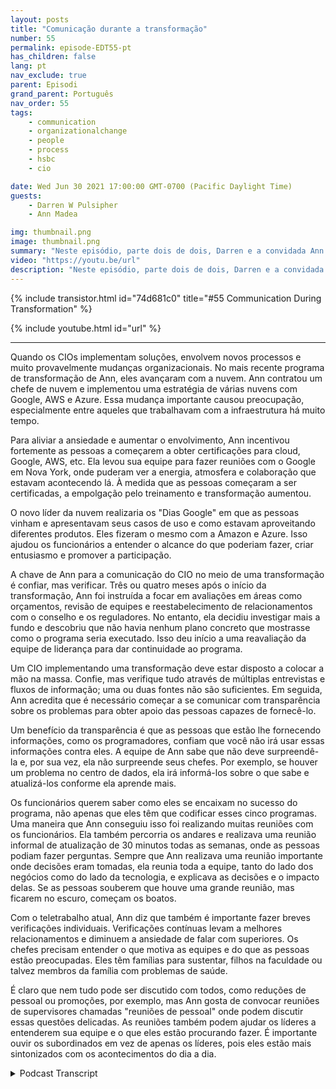 ```yaml
---
layout: posts
title: "Comunicação durante a transformação"
number: 55
permalink: episode-EDT55-pt
has_children: false
lang: pt
nav_exclude: true
parent: Episodi
grand_parent: Português
nav_order: 55
tags:
    - communication
    - organizationalchange
    - people
    - process
    - hsbc
    - cio

date: Wed Jun 30 2021 17:00:00 GMT-0700 (Pacific Daylight Time)
guests:
    - Darren W Pulsipher
    - Ann Madea

img: thumbnail.png
image: thumbnail.png
summary: "Neste episódio, parte dois de dois, Darren e a convidada Ann Madea, ex-CIO do HSBC, falam sobre comunicação durante a transformação organizacional. Quando os CIOs implantam soluções, eles envolvem novos processos e, muito provavelmente, mudanças organizacionais. No programa de transformação mais recente de Ann, eles avançaram com a nuvem. Ann contratou um líder de nuvem e implementou uma estratégia de nuvem múltipla com Google, AWS e Azure. Essa grande mudança causou preocupação, especialmente entre aqueles que trabalhavam com a infraestrutura há muito tempo."
video: "https://youtu.be/url"
description: "Neste episódio, parte dois de dois, Darren e a convidada Ann Madea, ex-CIO do HSBC, falam sobre comunicação durante a transformação organizacional. Quando os CIOs implantam soluções, eles envolvem novos processos e, muito provavelmente, mudanças organizacionais. No programa de transformação mais recente de Ann, eles avançaram com a nuvem. Ann contratou um líder de nuvem e implementou uma estratégia de nuvem múltipla com Google, AWS e Azure. Essa grande mudança causou preocupação, especialmente entre aqueles que trabalhavam com a infraestrutura há muito tempo."
---
```


<div>
{% include transistor.html id="74d681c0" title="#55 Communication During Transformation" %}

{% include youtube.html id="url" %}
</div>

---

Quando os CIOs implementam soluções, envolvem novos processos e muito provavelmente mudanças organizacionais. No mais recente programa de transformação de Ann, eles avançaram com a nuvem. Ann contratou um chefe de nuvem e implementou uma estratégia de várias nuvens com Google, AWS e Azure. Essa mudança importante causou preocupação, especialmente entre aqueles que trabalhavam com a infraestrutura há muito tempo.

Para aliviar a ansiedade e aumentar o envolvimento, Ann incentivou fortemente as pessoas a começarem a obter certificações para cloud, Google, AWS, etc. Ela levou sua equipe para fazer reuniões com o Google em Nova York, onde puderam ver a energia, atmosfera e colaboração que estavam acontecendo lá. À medida que as pessoas começaram a ser certificadas, a empolgação pelo treinamento e transformação aumentou.

O novo líder da nuvem realizaria os "Dias Google" em que as pessoas vinham e apresentavam seus casos de uso e como estavam aproveitando diferentes produtos. Eles fizeram o mesmo com a Amazon e Azure. Isso ajudou os funcionários a entender o alcance do que poderiam fazer, criar entusiasmo e promover a participação.

A chave de Ann para a comunicação do CIO no meio de uma transformação é confiar, mas verificar. Três ou quatro meses após o início da transformação, Ann foi instruída a focar em avaliações em áreas como orçamentos, revisão de equipes e reestabelecimento de relacionamentos com o conselho e os reguladores. No entanto, ela decidiu investigar mais a fundo e descobriu que não havia nenhum plano concreto que mostrasse como o programa seria executado. Isso deu início a uma reavaliação da equipe de liderança para dar continuidade ao programa.

Um CIO implementando uma transformação deve estar disposto a colocar a mão na massa. Confie, mas verifique tudo através de múltiplas entrevistas e fluxos de informação; uma ou duas fontes não são suficientes. Em seguida, Ann acredita que é necessário começar a se comunicar com transparência sobre os problemas para obter apoio das pessoas capazes de fornecê-lo.

Um benefício da transparência é que as pessoas que estão lhe fornecendo informações, como os programadores, confiam que você não irá usar essas informações contra eles. A equipe de Ann sabe que não deve surpreendê-la e, por sua vez, ela não surpreende seus chefes. Por exemplo, se houver um problema no centro de dados, ela irá informá-los sobre o que sabe e atualizá-los conforme ela aprende mais.

Os funcionários querem saber como eles se encaixam no sucesso do programa, não apenas que eles têm que codificar esses cinco programas. Uma maneira que Ann conseguiu isso foi realizando muitas reuniões com os funcionários. Ela também percorria os andares e realizava uma reunião informal de atualização de 30 minutos todas as semanas, onde as pessoas podiam fazer perguntas. Sempre que Ann realizava uma reunião importante onde decisões eram tomadas, ela reunia toda a equipe, tanto do lado dos negócios como do lado da tecnologia, e explicava as decisões e o impacto delas. Se as pessoas souberem que houve uma grande reunião, mas ficarem no escuro, começam os boatos.

Com o teletrabalho atual, Ann diz que também é importante fazer breves verificações individuais. Verificações contínuas levam a melhores relacionamentos e diminuem a ansiedade de falar com superiores. Os chefes precisam entender o que motiva as equipes e do que as pessoas estão preocupadas. Eles têm famílias para sustentar, filhos na faculdade ou talvez membros da família com problemas de saúde.

É claro que nem tudo pode ser discutido com todos, como reduções de pessoal ou promoções, por exemplo, mas Ann gosta de convocar reuniões de supervisores chamadas "reuniões de pessoal" onde podem discutir essas questões delicadas. As reuniões também podem ajudar os líderes a entenderem sua equipe e o que eles estão procurando fazer. É importante ouvir os subordinados em vez de apenas os líderes, pois eles estão mais sintonizados com os acontecimentos do dia a dia.



<details>
<summary> Podcast Transcript </summary>

<p></p>

</details>

